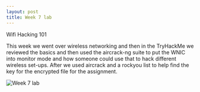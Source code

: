 ```yaml
---
layout: post
title: Week 7 lab
---
```


Wifi Hacking 101

This week we went over wireless networking and then in the TryHackMe we reviewed the basics and then used the aircrack-ng suite to put the WNIC into monitor mode and how someone could use that to hack different wireless set-ups. After we used aircrack and a rockyou list to help find the key for the encrypted file for the assignment.

![Week 7 lab](https://user-images.githubusercontent.com/60416463/158502374-6501c1dc-77c6-42d7-877b-32e47655b846.png)
